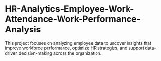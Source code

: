 # HR-Analytics-Employee-Work-Attendance-Work-Performance-Analysis
This project focuses on analyzing employee data to uncover insights that improve workforce performance, optimize HR strategies, and support data-driven decision-making across the organization.

